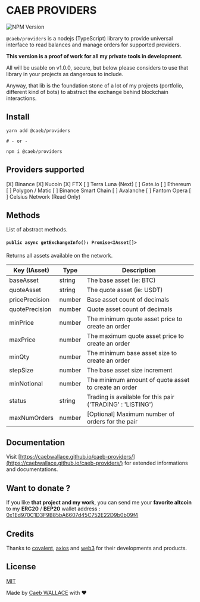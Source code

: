 # CAEB PROVIDERS

![NPM Version](https://badge.fury.io/js/caeb-providers.svg)

`@caeb/providers` is a nodejs (TypeScript) library to provide universal interface to read balances and manage orders for supported providers.

**This version is a proof of work for all my private tools in development.**

All will be usable on v1.0.0, secure, but below please considers to use that library in your projects as dangerous to include.

Anyway, that lib is the foundation stone of a lot of my projects (portfolio, different kind of bots) to abstract the exchange behind blockchain interactions.

## Install

```shell
yarn add @caeb/providers

# - or -

npm i @caeb/providers
```

## Providers supported

[X] Binance
[X] Kucoin
[X] FTX
[ ] Terra Luna (Next)
[ ] Gate.io
[ ] Ethereum
[ ] Polygon / Matic
[ ] Binance Smart Chain
[ ] Avalanche
[ ] Fantom Opera
[ ] Celsius Network (Read Only)

## Methods

List of abstract methods.

#### `public async getExchangeInfo(): Promise<IAsset[]>`

Returns all assets available on the network.

| Key (IAsset)   | Type   | Description                                                |
| -------------- | ------ | ---------------------------------------------------------- |
| baseAsset      | string | The base asset (ie: BTC)                                   |
| quoteAsset     | string | The quote asset (ie: USDT)                                 |
| pricePrecision | number | Base asset count of decimals                               |
| quotePrecision | number | Quote asset count of decimals                              |
| minPrice       | number | The minimum quote asset price to create an order           |
| maxPrice       | number | The maximum quote asset price to create an order           |
| minQty         | number | The minimum base asset size to create an order             |
| stepSize       | number | The base asset size increment                              |
| minNotional    | number | The minimum amount of quote asset to create an order       |
| status         | string | Trading is available for this pair ('TRADING' : 'LISTING') |
| maxNumOrders   | number | [Optional] Maximum number of orders for the pair           |

## Documentation

Visit [https://caebwallace.github.io/caeb-providers/](https://caebwallace.github.io/caeb-providers/) for extended informations and documentations.

## Want to donate ?

If you like **that project and my work**, you can send me your **favorite altcoin** to my **ERC20** / **BEP20** wallet address : [0x1Ed970C1D3F9B85bA6607d45C752E22D9b0b09f4](https://bscscan.com/address/0x1Ed970C1D3F9B85bA6607d45C752E22D9b0b09f4)

## Credits

Thanks to [covalent](https://www.covalenthq.com/), [axios](https://github.com/axios/axios) and [web3](https://github.com/ChainSafe/web3.js) for their developments and products.

## License

[MIT](LICENSE)

Made by [Caeb WALLACE](https://twitter.com/caeb_wallace) with ❤️
